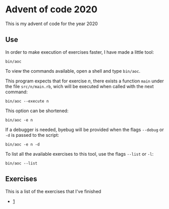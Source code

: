 # Advent of code 2020

This is my advent of code for the year 2020


## Use

In order to make execution of exercises faster, I have made a little tool:

```bin/aoc```

To view the commands available, open a shell and type `bin/aoc`.

This program expects that for exercise *n*, there exists a function `main` under
the file `src/n/main.rb`, wich will be executed when called with the next
command:

```
bin/aoc --execute n
```

This option can be shortened:

```
bin/aoc -e n
```

If a debugger is needed, byebug will be provided when the flags `--debug` or `-d`
is passed to the script:

```
bin/aoc -e n -d
```

To list all the available exercises to this tool, use the flags `--list` or
`-l`:

```
bin/aoc --list
```

## Exercises

This is a list of the exercises that I've finished

 - [1](https://adventofcode.com/2020/day/1)
